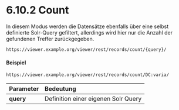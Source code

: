 # 6.10.2 Count

In diesem Modus werden die Datensätze ebenfalls über eine selbst definierte Solr-Query gefiltert, allerdings wird hier nur die Anzahl der gefundenen Treffer zurückgegeben.

```
https://viewer.example.org/viewer/rest/records/count/{query}/
```

#### Beispiel

```text
https://viewer.example.org/viewer/rest/records/count/DC:varia/
```

| **Parameter**  | Bedeutung |
| :--- | :--- |
| **query**  | Definition einer eigenen Solr Query |



